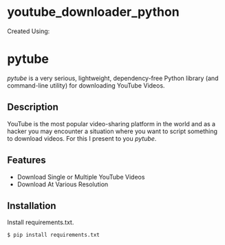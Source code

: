# youtube_downloader_python
Created Using:
# pytube
*pytube* is a very serious, lightweight, dependency-free Python library (and command-line utility) for downloading YouTube Videos.

## Description
YouTube is the most popular video-sharing platform in the world and as a hacker you may encounter a situation where you want to script something to download videos.  For this I present to you *pytube*.

## Features
- Download Single or Multiple YouTube Videos
- Download At Various Resolution

## Installation

Install requirements.txt.
```bash
$ pip install requirements.txt
```
